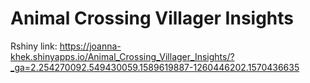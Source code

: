 # Animal Crossing Villager Insights
Rshiny link: https://joanna-khek.shinyapps.io/Animal_Crossing_Villager_Insights/?_ga=2.254270092.549430059.1589619887-1260446202.1570436635
